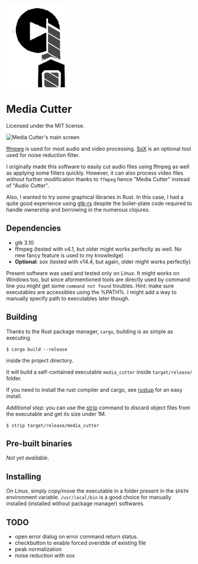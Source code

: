 
![Media Cutter's logo](./ui/logo.png)

# Media Cutter

Licensed under the MIT license.

![Media Cutter's main screen](https://i.imgur.com/saZrF5e.png)

[ffmpeg](https://www.ffmpeg.org/) is used for most audio and video processing.
[SoX](http://sox.sourceforge.net/) is an optional tool used for noise reduction filter.

I originally made this software to easily cut audio files
using ffmpeg as well as applying some filters quickly.
However, it can also process video files without further modification thanks to `ffmpeg`
hence "Media Cutter" instead of "Audio Cutter".

Also, I wanted to try some graphical libraries in Rust.
In this case, I had a quite good experience using [gtk-rs](https://gtk-rs.org/) despite
the boiler-plate code required to handle ownership and borrowing in the numerous clojures.

## Dependencies

- gtk 3.10
- ffmpeg (tested with v4.1, but older might works perfectly as well. No new fancy feature is used to my knowledge)
- **Optional**: sox (tested with v14.4, but again, older might works perfectly)

Present software was used and tested only on *Linux*.
It might works on Windows too, but since aformentioned tools are directly used
by command line you might get some `command not found` troubles.
Hint: make sure executables are accessibles using the %PATH%.
I might add a way to manually specify path to executables later though.

## Building

Thanks to the Rust package manager, `cargo`, building is as simple as executing

```
$ cargo build --release
```

inside the project directory.

It will build a self-contained executable `media_cutter` inside `target/release/` folder.

If you need to install the rust compiler and cargo, see [rustup](https://github.com/rust-lang/rustup.rs) for an easy install.

*Additional step*: you can use the [strip](https://sourceware.org/binutils/docs/binutils/strip.html)
command to discard object files from the executable and get its size under 1M.

```
$ strip target/release/media_cutter
```

## Pre-built binaries

*Not yet available*.

## Installing

On *Linux*, simply copy/move the executable in a folder present in the `$PATH` environment variable.
`/usr/local/bin` is a good choice for manually installed (installed without package manager) softwares.

## TODO

- open error dialog on error command return status.
- checkbutton to enable forced overidde of existing file
- peak normalization
- noise reduction with sox

